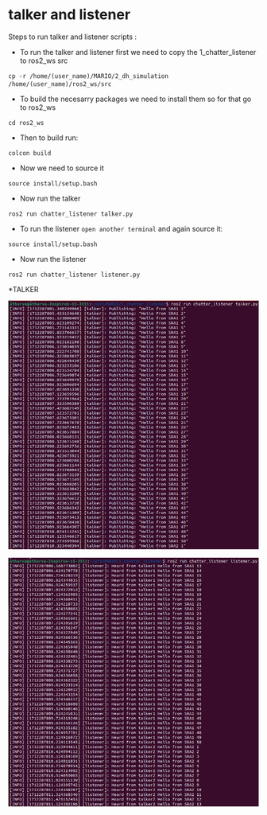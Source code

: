 # talker and listener 
Steps to run talker and listener scripts :
* To run the talker and listener first we need to copy the 1_chatter_listener to ros2_ws src

```
cp -r /home/(user_name)/MARIO/2_dh_simulation /home/(user_name)/ros2_ws/src
```
* To build the necesarry packages we need to install them so for that go to ros2_ws
```
cd ros2_ws
```
* Then to build run:
```
colcon build
```
* Now we need to source it
```
source install/setup.bash
```
* Now run the talker
```
ros2 run chatter_listener talker.py
```
* To run the listener `open another terminal` and again source it:
```
source install/setup.bash
```
* Now run the listener
```
ros2 run chatter_listener listener.py
```
*TALKER
<p align="centere"><img src ="assets/talker.png" width="800" height="500">
<p align="centere"><img src ="assets/listener.png" width="800" height="500"></p>